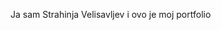 Ja sam Strahinja Velisavljev i ovo je moj portfolio
<!---
VSDesign23/VSDesign23 is a ✨ special ✨ repository because its `README.md` (this file) appears on your GitHub profile.
You can click the Preview link to take a look at your changes.
--->
